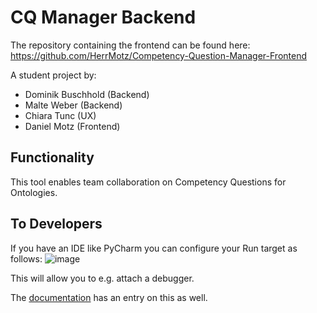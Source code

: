 # CQ Manager Backend


The repository containing the frontend can be found here: https://github.com/HerrMotz/Competency-Question-Manager-Frontend

A student project by:
- Dominik Buschhold (Backend)
- Malte Weber (Backend)
- Chiara Tunc (UX)
- Daniel Motz (Frontend)


## Functionality
This tool enables team collaboration on Competency Questions for Ontologies.

## To Developers

If you have an IDE like PyCharm you can configure your Run target as follows:
![image](https://github.com/user-attachments/assets/a0d2f817-4cdf-4400-bf2d-9c399ee773b8)

This will allow you to e.g. attach a debugger.

The [documentation](https://docs.litestar.dev/2/usage/debugging.html) has an entry on this as well.
